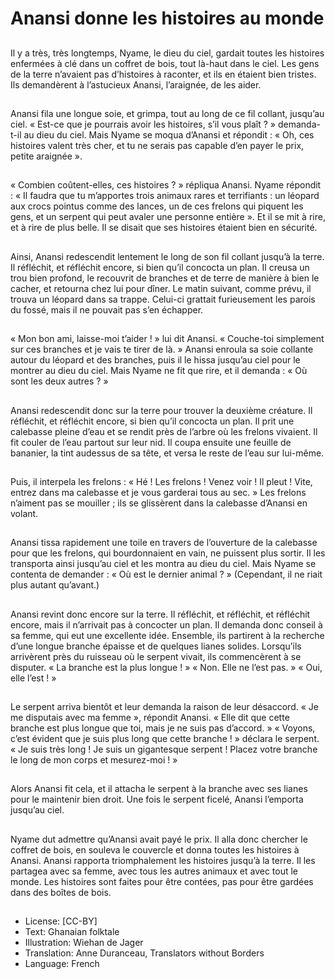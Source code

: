 # Anansi donne les histoires au monde

##
Il y a très, très longtemps, Nyame,
le dieu du ciel, gardait toutes les
histoires enfermées à clé dans un
coffret de bois, tout là-haut dans le
ciel.
Les gens de la terre n’avaient pas
d’histoires à raconter, et ils en
étaient bien tristes.
Ils demandèrent à l’astucieux
Anansi, l’araignée, de les aider.

##
Anansi fila une longue soie, et
grimpa, tout au long de ce fil
collant, jusqu’au ciel.
« Est-ce que je pourrais avoir les
histoires, s’il vous plaît ? »
demanda-t-il au dieu du ciel.
Mais Nyame se moqua d’Anansi et
répondit : « Oh, ces histoires valent
très cher, et tu ne serais pas
capable d’en payer le prix, petite
araignée ».

##
« Combien coûtent-elles, ces
histoires ? » répliqua Anansi.
Nyame répondit : « Il faudra que tu
m’apportes trois animaux rares et
terrifiants : un léopard aux crocs
pointus comme des lances, un de
ces frelons qui piquent les gens, et
un serpent qui peut avaler une
personne entière ».
Et il se mit à rire, et à rire de plus
belle. Il se disait que ses histoires
étaient bien en sécurité.

##
Ainsi, Anansi redescendit lentement le long de son fil
collant jusqu’à la terre. Il réfléchit, et réfléchit
encore, si bien qu’il concocta un plan.
Il creusa un trou bien profond, le recouvrit de
branches et de terre de manière à bien le cacher, et
retourna chez lui pour dîner. Le matin suivant,
comme prévu, il trouva un léopard dans sa trappe.
Celui-ci grattait furieusement les parois du fossé,
mais il ne pouvait pas s’en échapper.

##
« Mon bon ami, laisse-moi t’aider !
» lui dit Anansi. « Couche-toi
simplement sur ces branches et je
vais te tirer de là. »
Anansi enroula sa soie collante
autour du léopard et des branches,
puis il le hissa jusqu’au ciel pour le
montrer au dieu du ciel. Mais
Nyame ne fit que rire, et il demanda
: « Où sont les deux autres ? »

##
Anansi redescendit donc sur la terre
pour trouver la deuxième créature.
Il réfléchit, et réfléchit encore, si
bien qu’il concocta un plan.
Il prit une calebasse pleine d’eau et
se rendit près de l’arbre où les
frelons vivaient. Il fit couler de l’eau
partout sur leur nid. Il coupa ensuite
une feuille de bananier, la tint audessus de sa tête, et versa le reste
de l’eau sur lui-même.

##
Puis, il interpela les frelons : « Hé !
Les frelons ! Venez voir ! Il pleut !
Vite, entrez dans ma calebasse et je
vous garderai tous au sec. »
Les frelons n’aiment pas se mouiller
; ils se glissèrent dans la calebasse
d’Anansi en volant.

##
Anansi tissa rapidement une toile
en travers de l’ouverture de la
calebasse pour que les frelons, qui
bourdonnaient en vain, ne puissent
plus sortir.
Il les transporta ainsi jusqu’au ciel
et les montra au dieu du ciel.
Mais Nyame se contenta de
demander : « Où est le dernier
animal ? » (Cependant, il ne riait
plus autant qu’avant.)

##
Anansi revint donc encore sur la terre. Il réfléchit, et
réfléchit, et réfléchit encore, mais il n’arrivait pas à
concocter un plan. Il demanda donc conseil à sa
femme, qui eut une excellente idée.
Ensemble, ils partirent à la recherche d’une longue
branche épaisse et de quelques lianes solides.
Lorsqu’ils arrivèrent près du ruisseau où le serpent
vivait, ils commencèrent à se disputer.
« La branche est la plus longue ! »
« Non. Elle ne l’est pas. »
« Oui, elle l’est ! »

##
Le serpent arriva bientôt et leur demanda la raison
de leur désaccord.
« Je me disputais avec ma femme », répondit Anansi.
« Elle dit que cette branche est plus longue que toi,
mais je ne suis pas d’accord. »
« Voyons, c’est évident que je suis plus long que
cette branche ! » déclara le serpent.
« Je suis très long ! Je suis un gigantesque serpent !
Placez votre branche le long de mon corps et
mesurez-moi ! »

##
Alors Anansi fit cela, et il attacha le
serpent à la branche avec ses lianes
pour le maintenir bien droit.
Une fois le serpent ficelé, Anansi
l’emporta jusqu’au ciel.

##
Nyame dut admettre qu’Anansi
avait payé le prix. Il alla donc
chercher le coffret de bois, en
souleva le couvercle et donna
toutes les histoires à Anansi.
Anansi rapporta triomphalement les
histoires jusqu’à la terre.
Il les partagea avec sa femme, avec
tous les autres animaux et avec
tout le monde.
Les histoires sont faites pour être
contées, pas pour être gardées
dans des boîtes de bois.

##
* License: [CC-BY]
* Text: Ghanaian folktale
* Illustration: Wiehan de Jager
* Translation: Anne Duranceau, Translators without Borders
* Language: French
